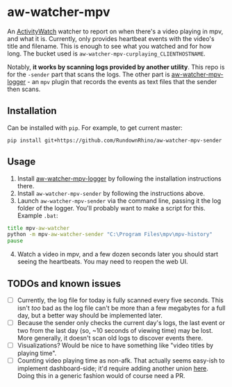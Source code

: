 # aw-watcher-mpv
An [ActivityWatch](https://github.com/ActivityWatch/activitywatch) watcher to report on when there's a video playing in mpv, and what it is.
Currently, only provides heartbeat events with the video's title and filename. This is enough to see what you watched and for how long.
The bucket used is `aw-watcher-mpv-curplaying_CLIENTHOSTNAME`.

Notably, **it works by scanning logs provided by another utility**. This repo is for the `-sender` part that scans the logs. The other part is [aw-watcher-mpv-logger](https://github.com/RundownRhino/aw-watcher-mpv-sender) - an `mpv` plugin that records the events as text files that the sender then scans.

## Installation
Can be installed with `pip`. For example, to get current master:
```
pip install git+https://github.com/RundownRhino/aw-watcher-mpv-sender
```

## Usage
1. Install [aw-watcher-mpv-logger](https://github.com/RundownRhino/aw-watcher-mpv-sender) by following the installation instructions there.
2. Install `aw-watcher-mpv-sender` by following the instructions above.
3. Launch `aw-watcher-mpv-sender` via the command line, passing it the log folder of the logger. You'll probably want to make a script for this. Example `.bat`:
```bat
title mpv-aw-watcher
python -m mpv-aw-watcher-sender "C:\Program Files\mpv\mpv-history"
pause
```
4. Watch a video in mpv, and a few dozen seconds later you should start seeing the heartbeats. You may need to reopen the web UI.

## TODOs and known issues
- [ ] Currently, the log file for today is fully scanned every five seconds. This isn't *too* bad as the log file can't be more than a few megabytes for a full day, but a better way should be implemented later.
- [ ] Because the sender only checks the current day's logs, the last event or two from the last day (so, ~10 seconds of viewing time) may be lost. More generally, it doesn't scan old logs to discover events there.
- [ ] Visualizations? Would be nice to have something like "video titles by playing time".
- [ ] Counting video playing time as non-afk. That actually seems easy-ish to implement dashboard-side; it'd require adding another union [here](https://github.com/ActivityWatch/aw-webui/blob/74778e06d2ad702ff3e60582f28b3fda043f0488/src/queries.ts#L124-L130). Doing this in a generic fashion would of course need a PR.